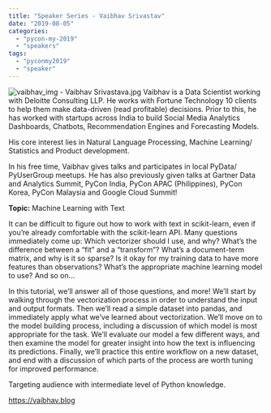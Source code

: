 ```yaml
---
title: "Speaker Series - Vaibhav Srivastav"
date: "2019-08-05"
categories:
  - "pycon-my-2019"
  - "speakers"
tags:
  - "pyconmy2019"
  - "speaker"
---
```


![vaibhav_img - Vaibhav Srivastava.jpg](/archived-images/vaibhav_img-vaibhav-srivastava.jpg) Vaibhav is a Data Scientist working with Deloitte Consulting LLP. He works with Fortune Technology 10 clients to help them make data-driven (read profitable) decisions. Prior to this, he has worked with startups across India to build Social Media Analytics Dashboards, Chatbots, Recommendation Engines and Forecasting Models.

His core interest lies in Natural Language Processing, Machine Learning/ Statistics and Product development.

In his free time, Vaibhav gives talks and participates in local PyData/ PyUserGroup meetups. He has also previously given talks at Gartner Data and Analytics Summit, PyCon India, PyCon APAC (Philippines), PyCon Korea, PyCon Malaysia and Google Cloud Summit!

**Topic:** Machine Learning with Text

It can be difficult to figure out how to work with text in scikit-learn, even if you’re already comfortable with the scikit-learn API. Many questions immediately come up: Which vectorizer should I use, and why? What’s the difference between a “fit” and a “transform”? What’s a document-term matrix, and why is it so sparse? Is it okay for my training data to have more features than observations? What’s the appropriate machine learning model to use? And so on…

In this tutorial, we’ll answer all of those questions, and more! We’ll start by walking through the vectorization process in order to understand the input and output formats. Then we’ll read a simple dataset into pandas, and immediately apply what we’ve learned about vectorization. We’ll move on to the model building process, including a discussion of which model is most appropriate for the task. We’ll evaluate our model a few different ways, and then examine the model for greater insight into how the text is influencing its predictions. Finally, we’ll practice this entire workflow on a new dataset, and end with a discussion of which parts of the process are worth tuning for improved performance.

Targeting audience with intermediate level of Python knowledge.

https://vaibhav.blog

